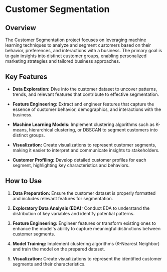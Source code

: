 # Customer Segmentation

## Overview

The Customer Segmentation project focuses on leveraging machine learning techniques to analyze and segment customers based on their behavior, preferences, and interactions with a business. The primary goal is to gain insights into distinct customer groups, enabling personalized marketing strategies and tailored business approaches.

## Key Features

- **Data Exploration:** Dive into the customer dataset to uncover patterns, trends, and relevant features that contribute to effective segmentation.

- **Feature Engineering:** Extract and engineer features that capture the essence of customer behavior, demographics, and interactions with the business.

- **Machine Learning Models:** Implement clustering algorithms such as K-means, hierarchical clustering, or DBSCAN to segment customers into distinct groups.

- **Visualization:** Create visualizations to represent customer segments, making it easier to interpret and communicate insights to stakeholders.

- **Customer Profiling:** Develop detailed customer profiles for each segment, highlighting key characteristics and behaviors.

## How to Use

1. **Data Preparation:** Ensure the customer dataset is properly formatted and includes relevant features for segmentation.

2. **Exploratory Data Analysis (EDA):** Conduct EDA to understand the distribution of key variables and identify potential patterns.

3. **Feature Engineering:** Engineer features or transform existing ones to enhance the model's ability to capture meaningful distinctions between customer segments.

4. **Model Training:** Implement clustering algorithms (K-Nearest Neighbor) and train the model on the prepared dataset.

5. **Visualization:** Create visualizations to represent the identified customer segments and their characteristics.
